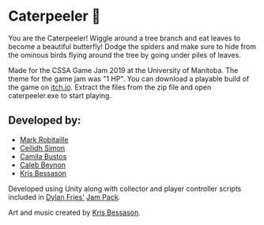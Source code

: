 ﻿# Caterpeeler 🐛
 
You are the Caterpeeler! Wiggle around a tree branch and eat leaves to become a beautiful butterfly! Dodge the spiders and make sure to hide from the ominous birds flying around the tree by going under piles of leaves.

Made for the CSSA Game Jam 2019 at the University of Manitoba. The theme for the game jam was "1 HP". You can download a playable build of the game on [itch.io](https://markrobitaille.itch.io/caterpeeler). Extract the files from the zip file and open caterpeeler.exe to start playing.

## Developed by:

* [Mark Robitaille](https://github.com/MarkRobitaille)
* [Ceilidh Simon](https://github.com/LeeSimon77)
* [Camila Bustos](https://github.com/Camila-B)
* [Caleb Beynon](https://github.com/CM-beynon)
* [Kris Bessason](https://github.com/Hubbleablubble)

Developed using Unity along with collector and player controller scripts included in [Dylan Fries'](https://dylanfries.itch.io/) [Jam Pack](https://dylanfries.itch.io/jampack).

Art and music created by [Kris Bessason](https://github.com/Hubbleablubble).
